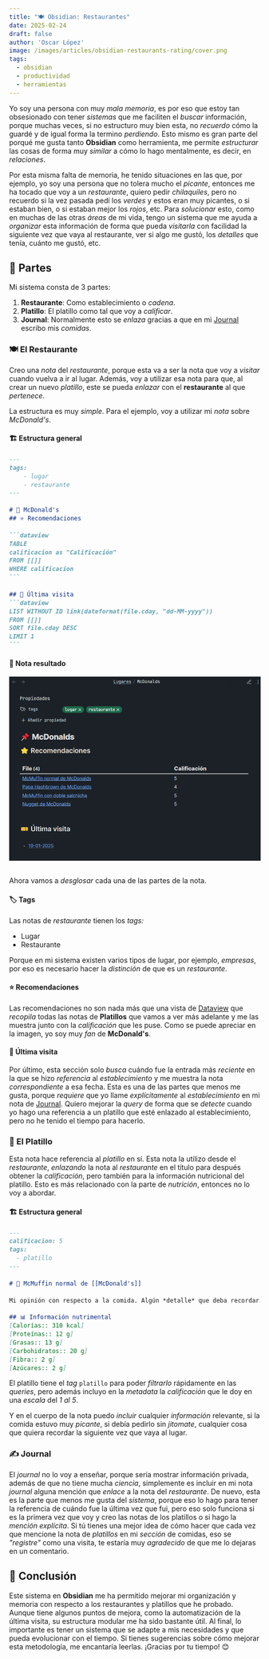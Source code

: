```yaml
---
title: "🍽️ Obsidian: Restaurantes" 
date: 2025-02-24
draft: false
author: 'Oscar López'
image: /images/articles/obsidian-restaurants-rating/cover.png
tags:
  - obsidian 
  - productividad 
  - herramientas
---
```


Yo soy una persona con muy *mala memoria*, es por eso que estoy tan obsesionado con tener *sistemas* que me faciliten el *buscar* información, porque muchas veces, si no estructuro muy bien esta, no *recuerdo* cómo la guardé y de igual forma la termino *perdiendo*. Esto mismo es gran parte del porqué me gusta tanto **Obsidian** como herramienta, me permite *estructurar* las cosas de forma muy *similar* a cómo lo hago mentalmente, es decir, en *relaciones*.

Por esta misma falta de memoria, he tenido situaciones en las que, por ejemplo, yo soy una persona que no tolera mucho el *picante*, entonces me ha tocado que voy a un *restaurante*, quiero pedir *chilaquiles*, pero no recuerdo si la vez pasada pedí los *verdes* y estos eran muy picantes, o si estaban bien, o si estaban mejor los *rojos*, etc. Para *solucionar* esto, como en muchas de las otras *áreas* de mi vida, tengo un sistema que me ayuda a *organizar* esta información de forma que pueda *visitarla* con facilidad la siguiente vez que vaya al restaurante, ver si algo me gustó, los *detalles* que tenía, cuánto me gustó, etc.

## 🧩 Partes

Mi sistema consta de 3 partes:
1. **Restaurante**: Como establecimiento o *cadena*.
2. **Platillo**: El platillo como tal que voy a *calificar*.
3. **Journal**: Normalmente esto se *enlaza* gracias a que en mi [Journal](https://oscarlp6.dev/en/blogs/nutrition-system-obsidian/) escribo mis *comidas*.

### 🍽 El Restaurante

Creo una *nota* del *restaurante*, porque esta va a ser la nota que voy a *visitar* cuando vuelva a ir al lugar. Además, voy a utilizar esa nota para que, al crear un nuevo *platillo*, este se pueda *enlazar* con el **restaurante** al que *pertenece*.

La estructura es muy *simple*. Para el ejemplo, voy a utilizar mi *nota* sobre *McDonald's*.

#### 🏗 Estructura general

````md
---
tags:
	- lugar
	- restaurante
---

# 📌 McDonald's
## ⭐ Recomendaciones

```dataview
TABLE
calificacion as "Calificación"
FROM [[]]
WHERE calificacion
```

## 🎫 Última visita
```dataview
LIST WITHOUT ID link(dateformat(file.cday, "dd-MM-yyyy"))
FROM [[]]
SORT file.cday DESC
LIMIT 1
```
````

#### 👀 Nota resultado

<img src="/images/articles/obsidian-restaurants-rating/note-view.png" alt="Vista renderizada de la nota de Mcdonalds" style="max-width: 100%; margin-bottom: 1em">

Ahora vamos a *desglosar* cada una de las partes de la nota.

#### 🏷 Tags
Las notas de *restaurante* tienen los *tags:*
- Lugar
- Restaurante

Porque en mi sistema existen varios tipos de lugar, por ejemplo, *empresas*, por eso es necesario hacer la *distinción* de que es un *restaurante*.

#### ⭐ Recomendaciones
Las recomendaciones no son nada más que una vista de [Dataview](https://oscarlp6.dev/blogs/obsidian-introduction/#-comunidad) que *recopila* todas las notas de **Platillos** que vamos a ver más adelante y me las muestra junto con la *calificación* que les puse. Como se puede apreciar en la imagen, yo soy muy *fan* de **McDonald's**.

#### 🎫 Última visita
Por último, esta sección solo *busca* cuándo fue la entrada más *reciente* en la que se hizo *referencia* al *establecimiento* y me muestra la nota *correspondiente* a esa fecha.
Esta es una de las partes que menos me gusta, porque *requiere* que yo llame *explícitamente* al *establecimiento* en mi nota de [Journal](https://oscarlp6.dev/blogs/obsidian-journaling/). Quiero mejorar la *query* de forma que se *detecte* cuando yo hago una referencia a un platillo que esté enlazado al establecimiento, pero no he tenido el tiempo para hacerlo.

### 🍕 El Platillo

Esta nota hace referencia al *platillo* en sí. Esta nota la utilizo desde el *restaurante*, *enlazando* la nota al *restaurante* en el título para después obtener la *calificación*, pero también para la información nutricional del platillo. Esto es más relacionado con la parte de *nutrición*, entonces no lo voy a abordar.

#### 🏗 Estructura general

````md
---
calificacion: 5
tags:
  - platillo
---

# 🥘 McMuffin normal de [[McDonald's]]

Mi opinión con respecto a la comida. Algún *detalle* que deba recordar.

## 📊 Información nutrimental
[Calorías:: 310 kcal]
[Proteínas:: 12 g]
[Grasas:: 13 g]
[Carbohidratos:: 20 g]
[Fibra:: 2 g]
[Azúcares:: 2 g]
````

El platillo tiene el *tag* `platillo` para poder *filtrarlo* rápidamente en las *queries*, pero además incluyo en la *metadata* la *calificación* que le doy en una *escala* del *1 al 5*.

Y en el cuerpo de la nota puedo *incluir* cualquier *información* relevante, si la comida estuvo muy *picante*, si debía pedirlo sin *jitomate*, cualquier cosa que quiera recordar la siguiente vez que vaya al lugar.

### ✍ Journal

El *journal* no lo voy a enseñar, porque sería mostrar información privada, además de que no tiene mucha *ciencia*, simplemente es incluir en mi nota *journal* alguna mención que *enlace* a la nota del *restaurante*.
De nuevo, esta es la parte que menos me gusta del *sistema*, porque eso lo hago para tener la referencia de cuándo fue la última vez que fui, pero eso solo funciona si es la primera vez que voy y creo las notas de los platillos o si hago la *mención explícita*.
Si tú tienes una mejor idea de cómo hacer que cada vez que mencione la nota de *platillos* en mi *sección* de comidas, eso se *"registre"* como una visita, te estaría muy *agradecido* de que me lo dejaras en un comentario.

## 🏁 Conclusión

Este sistema en **Obsidian** me ha permitido mejorar mi organización y memoria con respecto a los restaurantes y platillos que he probado. Aunque tiene algunos puntos de mejora, como la automatización de la última visita, su estructura modular me ha sido bastante útil. Al final, lo importante es tener un sistema que se adapte a mis necesidades y que pueda evolucionar con el tiempo. Si tienes sugerencias sobre cómo mejorar esta metodología, me encantaría leerlas. ¡Gracias por tu tiempo! 😊

